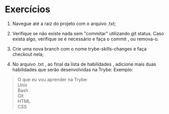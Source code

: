 # Exercícios

1. Navegue até a raiz do projeto com o arquivo .txt;

2. Verifique se não existe nada sem "commitar" utilizando git status. Caso exista algo, verifique se é necessário e faça o commit , ou remova-o.

3. Crie uma nova branch com o nome trybe-skills-changes e faça checkout nela;

4. No arquivo .txt , ao final da lista de habilidades , adicione mais duas habilidades que serão desenvolvidas na Trybe:
Exemplo:
> O que eu vou aprender na Trybe:<br/>
Unix<br/>
Bash<br/>
Git<br/>
HTML<br/>
CSS<br/>
